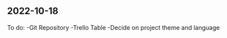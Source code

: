 ## 2022-10-18
  To do:
      -Git Repository
      -Trello Table
      -Decide on project theme and language
      
